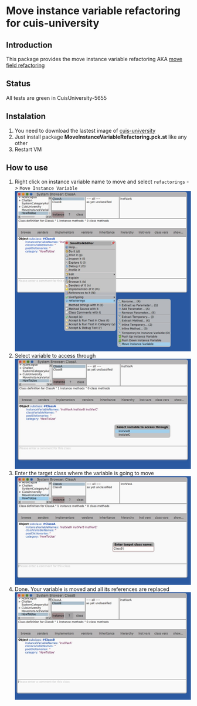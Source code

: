 # Move instance variable refactoring for cuis-university

## Introduction

This package provides the move instance variable refactoring AKA [move field refactoring](https://refactoring.guru/move-field)

## Status

All tests are green in CuisUniversity-5655

## Instalation

1. You need to download the lastest image of [cuis-university](https://sites.google.com/view/cuis-university/descargas) 
2. Just install package **MoveInstanceVariableRefactoring.pck.st** like any other
3. Restart VM

## How to use

1. Right click on instance variable name to move and select `refactorings` -> `Move Instance Variable`
![imgs/img1.jpg](imgs/img1.jpg)
2. Select variable to access through
![imgs/img2.jpg](imgs/img2.jpg)
3. Enter the target class where the variable is going to move
![imgs/img3.jpg](imgs/img3.jpg)
4. Done. Your variable is moved and all its references are replaced
![imgs/img4.jpg](imgs/img4.jpg)
